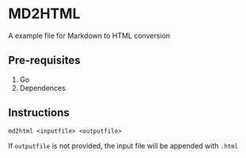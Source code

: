# MD2HTML

A example file for Markdown to HTML conversion

## Pre-requisites

1. Go
1. Dependences

## Instructions

`md2html <inputfile> <outputfile>`

If `outputfile` is not provided, the input file will be appended with `.html`